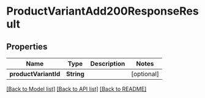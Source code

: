 # ProductVariantAdd200ResponseResult

## Properties
Name | Type | Description | Notes
------------ | ------------- | ------------- | -------------
**productVariantId** | **String** |  | [optional] 

[[Back to Model list]](../README.md#documentation-for-models) [[Back to API list]](../README.md#documentation-for-api-endpoints) [[Back to README]](../README.md)


